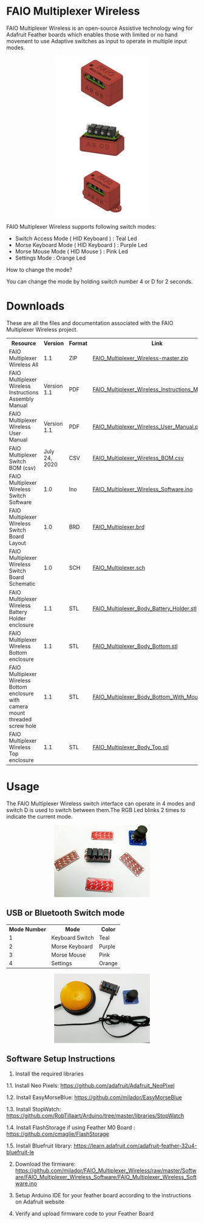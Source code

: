 # FAIO Multiplexer Wireless

FAIO Multiplexer Wireless is an open-source Assistive technology wing for Adafruit Feather boards which enables those with limited or no hand movement to use Adaptive switches as input to operate in multiple input modes.

<p align="center">
<img align="center" src="https://raw.githubusercontent.com/milador/FAIO_Multiplexer_Wireless/master/Resources/Images/faio_multiplexer_1.png" width="50%" height="50%" alt="FAIO Multiplexer 1"/>
<img align="center" src="https://raw.githubusercontent.com/milador/FAIO_Multiplexer_Wireless/master/Resources/Images/faio_multiplexer_2.png" width="50%" height="50%" alt="FAIO Multiplexer 2"/>
<img align="center" src="https://raw.githubusercontent.com/milador/FAIO_Multiplexer_Wireless/master/Resources/Images/faio_multiplexer_3.png" width="50%" height="50%" alt="FAIO Multiplexer 3"/>
</p>

FAIO Multiplexer Wireless supports following switch modes:

* Switch Access Mode ( HID Keyboard ) : Teal Led
* Morse Keyboard Mode ( HID Keyboard ) : Purple Led
* Morse Mouse Mode ( HID Mouse ) : Pink Led
* Settings Mode : Orange Led

How to change the mode?

You can change the mode by holding switch number 4 or D for 2 seconds.

# Downloads 

These are all the files and documentation associated with the FAIO Multiplexer Wireless project.

 <table style="width:100%">
  <tr>
    <th>Resource</th>
    <th>Version</th>
    <th>Format</th>
    <th>Link</th>
  </tr>
    <tr>
    <td>FAIO Multiplexer Wireless All</td>
    <td>1.1</td>
    <td>ZIP</td>
    <td><a href="https://github.com/milador/FAIO_Multiplexer_Wireless/archive/master.zip">FAIO_Multiplexer_Wireless-master.zip</a></td>
  </tr>
  <tr>
    <td>FAIO Multiplexer Wireless Instructions Assembly Manual</td>
    <td>Version 1.1</td>
    <td>PDF</td>
    <td><a href="https://github.com/milador/FAIO_Multiplexer_Wireless/blob/master/Documentation/Build_Manuals/FAIO_Multiplexer_Wireless_Instructions_Manual.pdf">FAIO_Multiplexer_Wireless_Instructions_Manual.pdf</a></td>
  </tr>
   <tr>
    <td>FAIO Multiplexer Wireless User Manual</td>
    <td>Version 1.1</td>
    <td>PDF</td>
    <td><a href="https://github.com/milador/FAIO_Multiplexer_Wireless/blob/master/Documentation/User_Manuals/FAIO_Multiplexer_Wireless_User_Manual.pdf">FAIO_Multiplexer_Wireless_User_Manual.pdf</a></td>
  </tr>
  <tr>
    <td>FAIO Multiplexer Switch BOM (csv)</td>
    <td>July 24, 2020</td>
    <td>CSV</td>
    <td><a href="https://github.com/milador/FAIO_Multiplexer_Wireless/blob/master/Components/FAIO_Multiplexer_Wireless_BOM.csv">FAIO_Multiplexer_Wireless_BOM.csv</a></td>
  </tr>
  <tr>
    <td>FAIO Multiplexer Wireless Switch Software</td>
    <td>1.0</td>
    <td>Ino</td>
    <td><a href="https://github.com/milador/FAIO_Multiplexer_Wireless/raw/master/Software/FAIO_Multiplexer_Wireless_Software/FAIO_Multiplexer_Wireless_Software.ino">FAIO_Multiplexer_Wireless_Software.ino</a></td>
  </tr>
  <tr>
    <td>FAIO Multiplexer Wireless Switch Board Layout</td>
    <td>1.0</td>
    <td>BRD</td>
    <td><a href="https://raw.githubusercontent.com/milador/FAIO_Multiplexer_Wireless/master/Hardware/PCB_design/FAIO_Multiplexer.brd">FAIO_Multiplexer.brd</a></td>
  </tr>
  <tr>
    <td>FAIO Multiplexer Wireless Switch Board Schematic</td>
    <td>1.0</td>
    <td>SCH</td>
    <td><a href="https://raw.githubusercontent.com/milador/FAIO_Multiplexer_Wireless/master/Hardware/PCB_design/FAIO_Multiplexer.sch">FAIO_Multiplexer.sch</a></td>
  </tr>
   <tr>
    <td>FAIO Multiplexer Wireless Battery Holder enclosure</td>
    <td>1.1</td>
    <td>STL</td>
    <td><a href="https://github.com/milador/FAIO_Multiplexer_Wireless/blob/master/Hardware/Housing_design/STL/FAIO_Multiplexer_Body_Battery_Holder.stl">FAIO_Multiplexer_Body_Battery_Holder.stl</a></td>
  </tr>
  <tr>
    <td>FAIO Multiplexer Wireless Bottom enclosure</td>
    <td>1.1</td>
    <td>STL</td>
    <td><a href="https://github.com/milador/FAIO_Multiplexer_Wireless/blob/master/Hardware/Housing_design/STL/FAIO_Multiplexer_Body_Bottom.stl">FAIO_Multiplexer_Body_Bottom.stl</a></td>
  </tr>
  <tr>
    <td>FAIO Multiplexer Wireless Bottom enclosure with camera mount threaded screw hole</td>
    <td>1.1</td>
    <td>STL</td>
    <td><a href="https://github.com/milador/FAIO_Multiplexer_Wireless/blob/master/Hardware/Housing_design/STL/FAIO_Multiplexer_Body_Bottom_With_Mount.stl">FAIO_Multiplexer_Body_Bottom_With_Mount.stl</a></td>
  </tr>
  <tr>
    <td>FAIO Multiplexer Wireless Top enclosure</td>
    <td>1.1</td>
    <td>STL</td>
    <td><a href="https://github.com/milador/FAIO_Multiplexer_Wireless/blob/master/Hardware/Housing_design/STL/FAIO_Multiplexer_Body_Top.stl">FAIO_Multiplexer_Body_Top.stl</a></td>
  </tr>
</table> 

# Usage

The FAIO Multiplexer Wireless switch interface can operate in 4 modes and switch D is used to switch between them.The RGB Led blinks 2 times to indicate the current mode.

<p align="center">
<img align="center" src="https://raw.githubusercontent.com/milador/FAIO_Multiplexer_Wireless/master/Resources/Images/faio_multiplexers.png" width="50%" height="50%" alt="FAIO Multiplexer boards"/>
</p>

## USB or Bluetooth Switch mode

 <table style="width:100%">
  <tr>
    <th>Mode Number</th>
    <th>Mode</th>
    <th>Color</th>
  </tr>
    <tr>
    <td>1</td>
    <td>Keyboard Switch</td>
    <td>Teal</td>
  </tr>
  <tr>
    <td>2</td>
    <td>Morse Keyboard</td>
    <td>Purple</td>
  </tr>
  <tr>
    <td>3</td>
    <td>Morse Mouse</td>
    <td>Pink</td>
  </tr>
  <tr>
    <td>4</td>
    <td>Settings</td>
    <td>Orange</td>
  </tr>
</table> 

<p align="center">
<img align="center" src="https://raw.githubusercontent.com/milador/FAIO_Multiplexer_Wireless/master/Resources/Images/faio_multiplexer.png" width="50%" height="50%" alt="FAIO Multiplexer board"/>
</p>


## Software Setup Instructions

  1. Install the required libraries 
  
  1.1. Install Neo Pixels: https://github.com/adafruit/Adafruit_NeoPixel

  1.2. Install EasyMorseBlue: https://github.com/milador/EasyMorseBlue
  
  1.3. Install StopWatch: https://github.com/RobTillaart/Arduino/tree/master/libraries/StopWatch
  
  1.4. Install FlashStorage if using Feather M0 Board : https://github.com/cmaglie/FlashStorage

  1.5. Install Bluefruit library: https://learn.adafruit.com/adafruit-feather-32u4-bluefruit-le
  
  2. Download the firmware: https://github.com/milador/FAIO_Multiplexer_Wireless/raw/master/Software/FAIO_Multiplexer_Wireless_Software/FAIO_Multiplexer_Wireless_Software.ino
  
  3. Setup Arduino IDE for your feather board according to the instructions on Adafruit website
  
  4. Verify and upload firmware code to your Feather Board
